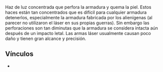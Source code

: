 Haz de luz concentrada que perfora la armadura y quema la piel. Estos
haces están tan concentrados que es difícil para cualquier armadura
detenerlos, especialmente la armadura fabricada por los alienígenas (al
parecer no utilizaron el láser en sus propias guerras). Sin embargo las
perforaciones son tan diminutas que la armadura se considera intacta aún
después de un impacto letal. Las armas láser usualmente causan poco daño
y tienen gran alcance y precisión.

## Vínculos

-